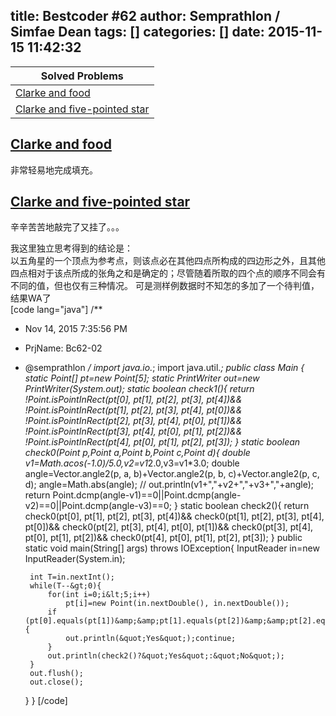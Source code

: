 title: Bestcoder #62
author: Semprathlon / Simfae Dean
tags: []
categories: []
date: 2015-11-15 11:42:32
---
|Solved Problems|
|---|
|[Clarke and food](http://bestcoder.hdu.edu.cn/contests/contest_chineseproblem.php?cid=647&pid=1001)|
|[Clarke and five-pointed star](http://bestcoder.hdu.edu.cn/contests/contest_chineseproblem.php?cid=647&pid=1002)|

[Clarke and food](http://acm.hdu.edu.cn/showproblem.php?pid=5562)
----
非常轻易地完成填充。

[Clarke and five-pointed star](http://acm.hdu.edu.cn/showproblem.php?pid=5563)
----
辛辛苦苦地敲完了又挂了。。。   

我这里独立思考得到的结论是：  
以五角星的一个顶点为参考点，则该点必在其他四点所构成的四边形之外，且其他四点相对于该点所成的张角之和是确定的；尽管随着所取的四个点的顺序不同会有不同的值，但也仅有三种情况。
可是测样例数据时不知怎的多加了一个待判值，结果WA了   
[code lang="java"]
/**
 * Nov 14, 2015 7:35:56 PM
 * PrjName: Bc62-02
 * @semprathlon
 */
import java.io.*;
import java.util.*;
public class Main {
    static Point[] pt=new Point[5];
    static PrintWriter out=new PrintWriter(System.out);
    static boolean check1(){
        return  !Point.isPointInRect(pt[0], pt[1], pt[2], pt[3], pt[4])&amp;&amp;
                !Point.isPointInRect(pt[1], pt[2], pt[3], pt[4], pt[0])&amp;&amp;
                !Point.isPointInRect(pt[2], pt[3], pt[4], pt[0], pt[1])&amp;&amp;
                !Point.isPointInRect(pt[3], pt[4], pt[0], pt[1], pt[2])&amp;&amp;
                !Point.isPointInRect(pt[4], pt[0], pt[1], pt[2], pt[3]);
    }
    static boolean check0(Point p,Point a,Point b,Point c,Point d){
        double v1=Math.acos(-1.0)/5.0,v2=v1*2.0,v3=v1*3.0;
        double angle=Vector.angle2(p, a, b)+Vector.angle2(p, b, c)+Vector.angle2(p, c, d);
        angle=Math.abs(angle);
//        out.println(v1+&quot;,&quot;+v2+&quot;,&quot;+v3+&quot;,&quot;+angle);
        return Point.dcmp(angle-v1)==0||Point.dcmp(angle-v2)==0||Point.dcmp(angle-v3)==0;
    }
    static boolean check2(){
        return check0(pt[0], pt[1], pt[2], pt[3], pt[4])&amp;&amp;
                check0(pt[1], pt[2], pt[3], pt[4], pt[0])&amp;&amp;
                check0(pt[2], pt[3], pt[4], pt[0], pt[1])&amp;&amp;
                check0(pt[3], pt[4], pt[0], pt[1], pt[2])&amp;&amp;
                check0(pt[4], pt[0], pt[1], pt[2], pt[3]);
    }
    public static void main(String[] args) throws IOException{
        InputReader in=new InputReader(System.in);
        
        int T=in.nextInt();
        while(T--&gt;0){
            for(int i=0;i&lt;5;i++)
                pt[i]=new Point(in.nextDouble(), in.nextDouble());
            if (pt[0].equals(pt[1])&amp;&amp;pt[1].equals(pt[2])&amp;&amp;pt[2].equals(pt[3])&amp;&amp;pt[3].equals(pt[4])&amp;&amp;pt[4].equals(pt[0])){
                out.println(&quot;Yes&quot;);continue;
            }
            out.println(check2()?&quot;Yes&quot;:&quot;No&quot;);
        }
        out.flush();
        out.close();
    }
}
[/code]